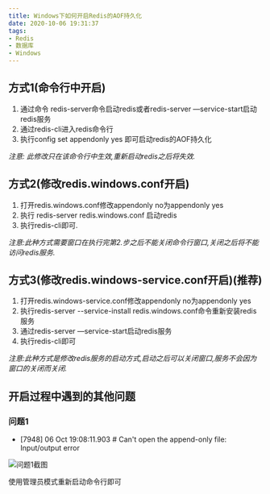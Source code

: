 ```yaml
---
title: Windows下如何开启Redis的AOF持久化
date: 2020-10-06 19:31:37
tags:
- Redis
- 数据库
- Windows
---
```

## 方式1(命令行中开启)

1. 通过命令 redis-server命令启动redis或者redis-server —service-start启动redis服务
2. 通过redis-cli进入redis命令行
3. 执行config set appendonly yes 即可启动redis的AOF持久化

<!--more-->

*注意: 此修改只在该命令行中生效,重新启动redis之后将失效.*


## 方式2(修改redis.windows.conf开启)

1. 打开redis.windows.conf修改appendonly no为appendonly yes
2. 执行 redis-server redis.windows.conf 启动redis
3. 执行redis-cli即可.

*注意:此种方式需要窗口在执行完第2.步之后不能关闭命令行窗口,关闭之后将不能访问redis服务.*

## 方式3(修改redis.windows-service.conf开启)(推荐)

1. 打开redis.windows-service.conf修改appendonly no为appendonly yes
2. 执行redis-server --service-install redis.windows.conf命令重新安装redis服务
3. 通过redis-server —service-start启动redis服务
4. 执行redis-cli即可

*注意:此种方式是修改redis服务的启动方式,启动之后可以关闭窗口,服务不会因为窗口的关闭而关闭.*
## 开启过程中遇到的其他问题

### 问题1

- [7948] 06 Oct 19:08:11.903 # Can't open the append-only file: Input/output error

![问题1截图](1.png)

使用管理员模式重新启动命令行即可